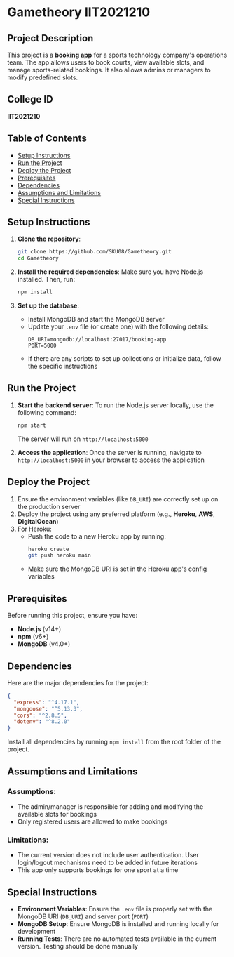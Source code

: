 # Gametheory IIT2021210

## Project Description
This project is a **booking app** for a sports technology company's operations team. The app allows users to book courts, view available slots, and manage sports-related bookings. It also allows admins or managers to modify predefined slots.

## College ID
**IIT2021210**

## Table of Contents
- [Setup Instructions](#setup-instructions)
- [Run the Project](#run-the-project)
- [Deploy the Project](#deploy-the-project)
- [Prerequisites](#prerequisites)
- [Dependencies](#dependencies)
- [Assumptions and Limitations](#assumptions-and-limitations)
- [Special Instructions](#special-instructions)

## Setup Instructions

1. **Clone the repository**:
   ```bash
   git clone https://github.com/SKU08/Gametheory.git
   cd Gametheory
   ```

2. **Install the required dependencies**:
   Make sure you have Node.js installed. Then, run:
   ```bash
   npm install
   ```

3. **Set up the database**:
   * Install MongoDB and start the MongoDB server
   * Update your `.env` file (or create one) with the following details:
     ```env
     DB_URI=mongodb://localhost:27017/booking-app
     PORT=5000
     ```
   * If there are any scripts to set up collections or initialize data, follow the specific instructions

## Run the Project

1. **Start the backend server**:
   To run the Node.js server locally, use the following command:
   ```bash
   npm start
   ```
   The server will run on `http://localhost:5000`

2. **Access the application**:
   Once the server is running, navigate to `http://localhost:5000` in your browser to access the application

## Deploy the Project

1. Ensure the environment variables (like `DB_URI`) are correctly set up on the production server
2. Deploy the project using any preferred platform (e.g., **Heroku**, **AWS**, **DigitalOcean**)
3. For Heroku:
   * Push the code to a new Heroku app by running:
     ```bash
     heroku create
     git push heroku main
     ```
   * Make sure the MongoDB URI is set in the Heroku app's config variables

## Prerequisites

Before running this project, ensure you have:
* **Node.js** (v14+)
* **npm** (v6+)
* **MongoDB** (v4.0+)

## Dependencies

Here are the major dependencies for the project:
```json
{
  "express": "^4.17.1",
  "mongoose": "^5.13.3",
  "cors": "^2.8.5",
  "dotenv": "^8.2.0"
}
```
Install all dependencies by running `npm install` from the root folder of the project.

## Assumptions and Limitations

### Assumptions:
* The admin/manager is responsible for adding and modifying the available slots for bookings
* Only registered users are allowed to make bookings

### Limitations:
* The current version does not include user authentication. User login/logout mechanisms need to be added in future iterations
* This app only supports bookings for one sport at a time

## Special Instructions

* **Environment Variables**: Ensure the `.env` file is properly set with the MongoDB URI (`DB_URI`) and server port (`PORT`)
* **MongoDB Setup**: Ensure MongoDB is installed and running locally for development
* **Running Tests**: There are no automated tests available in the current version. Testing should be done manually